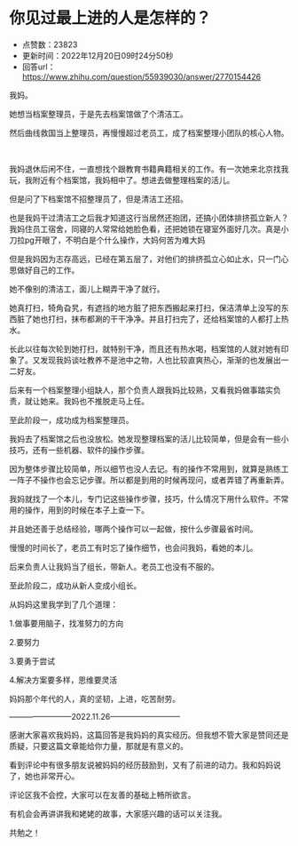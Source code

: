 # 你见过最上进的人是怎样的？
- 点赞数：23823
- 更新时间：2022年12月20日09时24分50秒
- 回答url：https://www.zhihu.com/question/55939030/answer/2770154426
<body>
 <p data-pid="NYT7UI_t">我妈。</p>
 <p data-pid="KdDO3PB-">她想当档案整理员，于是先去档案馆做了个清洁工。</p>
 <p data-pid="mYNXb40I">然后曲线救国当上整理员，再慢慢超过老员工，成了档案整理小团队的核心人物。</p>
 <p class="ztext-empty-paragraph"><br></p>
 <p data-pid="ci4xfWwu">我妈退休后闲不住，一直想找个跟教育书籍典籍相关的工作。有一次她来北京找我玩，我附近有个档案馆，我妈相中了。想进去做整理档案的活儿。</p>
 <p data-pid="YOinAq-p">但是问了下档案馆不招整理员了，但是清洁工还招。</p>
 <p data-pid="dFG0zgAh">也是我妈干过清洁工之后我才知道这行当居然还抱团，还搞小团体排挤孤立新人？我妈住员工宿舍，同寝的人常常给她脸色看，还把她锁在寝室外面好几次。真是小刀拉pg开眼了，不明白是个什么操作，大妈何苦为难大妈</p>
 <p data-pid="a08LEq2M">但是我妈因为志存高远，已经在第五层了，对他们的排挤孤立心如止水，只一门心思做好自己的工作。</p>
 <p data-pid="K5hPA7zd">她不像别的清洁工，面儿上糊弄干净了就行。</p>
 <p data-pid="A_as5Swn">她真打扫，犄角旮旯，有遮挡的地方脏了把东西搬起来打扫，保洁清单上没写的东西脏了她也打扫，抹布都涮的干干净净。并且打扫完了，还给档案馆的人都打上热水。</p>
 <p data-pid="ji2uPi-l">长此以往每次轮到她打扫，就特别干净，而且还有热水喝，档案馆的人就对她有印象了。又发现我妈谈吐教养不是池中之物，人也比较直爽热心，渐渐的也发展出一二好友。</p>
 <p data-pid="cDYnhbtS">后来有一个档案整理小组缺人，那个负责人跟我妈比较熟，又看我妈做事踏实负责，就让她来。我妈也不推脱走马上任。</p>
 <p data-pid="uHpATqRf">至此阶段一，成功成为档案整理员。</p>
 <p data-pid="lTY6gSy7">我妈去了档案馆之后也没放松。她发现整理档案的活儿比较简单，但是会有一些小技巧，还有一些机器、软件的操作步骤。</p>
 <p data-pid="ZYk96sxd">因为整体步骤比较简单，所以细节也没人去记。有的操作不常用到，就算是熟练工一阵子不操作也会忘记步骤。所以都是到用的时候再现问，或者弄错了再重新弄。</p>
 <p data-pid="jljbmAy_">我妈就找了一个本儿，专门记这些操作步骤，技巧，什么情况下用什么软件。不常用的操作，用到的时候在本子上查一下。</p>
 <p data-pid="7bC4wBkl">并且她还善于总结经验，哪两个操作可以一起做，按什么步骤最省时间。</p>
 <p data-pid="99a4pxWg">慢慢的时间长了，老员工有时忘了操作细节，也会问我妈，看她的本儿。</p>
 <p data-pid="XMqde9HH">后来负责人让我妈当了组长，带新人。老员工也没有不服的。</p>
 <p data-pid="F5ps8WEy">至此阶段二，成功从新人变成小组长。</p>
 <p data-pid="rbdjBOYY">从妈妈这里我学到了几个道理：</p>
 <p data-pid="5NUNrB5w">1.做事要用脑子，找准努力的方向</p>
 <p data-pid="QTItPhHJ">2.要努力</p>
 <p data-pid="3m4la-MA">3.要勇于尝试</p>
 <p data-pid="E38ZLXHZ">4.解决方案要多样，思维要灵活</p>
 <p data-pid="VnA9lXCL">妈妈那个年代的人，真的坚韧，上进，吃苦耐劳。</p>
 <p data-pid="TqLAnxRl">————————2022.11.26—————————</p>
 <p data-pid="dWN0LlZ5">感谢大家喜欢我妈妈，这篇回答是我妈妈的真实经历。但我想不管大家是赞同还是质疑，只要这篇文章能给你力量，那就是有意义的。</p>
 <p data-pid="aoFnp1MV">看到评论中有很多朋友说被妈妈的经历鼓励到，又有了前进的动力。我和妈妈说了，她也非常开心。</p>
 <p data-pid="wSBg6rZr">评论区我不会控，大家可以在友善的基础上畅所欲言。</p>
 <p data-pid="l2xBW_A8">有机会会再讲讲我和姥姥的故事，大家感兴趣的话可以关注我。</p>
 <p data-pid="7EIgD3L2">共勉之！</p>
 <p></p>
 <p data-pid="M_JdYyTD"></p>
</body>